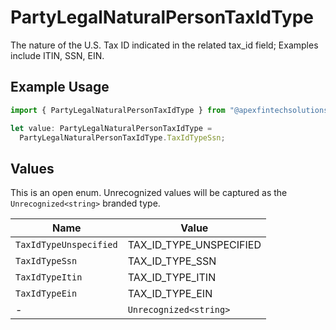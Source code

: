 # PartyLegalNaturalPersonTaxIdType

The nature of the U.S. Tax ID indicated in the related tax_id field; Examples include ITIN, SSN, EIN.

## Example Usage

```typescript
import { PartyLegalNaturalPersonTaxIdType } from "@apexfintechsolutions/ascend-sdk/models/components";

let value: PartyLegalNaturalPersonTaxIdType =
  PartyLegalNaturalPersonTaxIdType.TaxIdTypeSsn;
```

## Values

This is an open enum. Unrecognized values will be captured as the `Unrecognized<string>` branded type.

| Name                    | Value                   |
| ----------------------- | ----------------------- |
| `TaxIdTypeUnspecified`  | TAX_ID_TYPE_UNSPECIFIED |
| `TaxIdTypeSsn`          | TAX_ID_TYPE_SSN         |
| `TaxIdTypeItin`         | TAX_ID_TYPE_ITIN        |
| `TaxIdTypeEin`          | TAX_ID_TYPE_EIN         |
| -                       | `Unrecognized<string>`  |